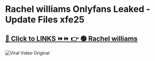 
 # Rachel williams Onlyfans Leaked - Update Files xfe25

## <h2><a href="https://clipsfans.com/Rachel_williams&ref=git">🔗 Click to LINKS ⏩⏩ 👉 🟢 Rachel williams </a></h2>

<a href="https://clipsfans.com/Rachel_williams&ref=git" rel="nofollow" data-target="animated-image.originalLink"><img src="https://i.ibb.co.com/xMMVF88/686577567.gif" alt="Viral Video Original" style="max-width: 100%; display: inline-block;" data-target="animated-image.originalImage"></a>

